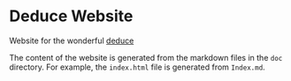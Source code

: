 # Deduce Website

Website for the wonderful [deduce](https://github.com/jsiek/deduce "deduce source code") 

The content of the website is generated from the markdown files in the `doc` directory.
For example, the `index.html` file is generated from `Index.md`.
